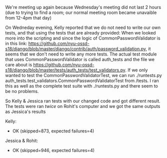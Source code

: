 We're meeting up again because Wednesday's meeting did not last 2 hours (due to trying to find a room; our normal meeting room became unavaible from 12-4pm that day)

On Wedneday evening, Kelly reported that we do not need to write our own tests, and that using the tests that are already provided:
When we looked more into the scripting and since the logic of CommonPasswordValidator is in this link: https://github.com/nyu-ossd-s18/django/blob/master/django/contrib/auth/password_validation.py, it seems that we don't need to write any more tests. The actual test module that uses CommonPasswordValidator is called auth_tests and the file we care about is https://github.com/nyu-ossd-s18/django/blob/master/tests/auth_tests/test_validators.py. If we only wanted to test the CommonPasswordValidatorTest, we can run ./runtests.py auth_tests.test_validators.CommonPasswordValidatorTest from /tests. I ran this as well as the complete test suite with ./runtests.py and there seem to be no problems.

So Kelly & Jessica ran tests with our changed code and got different result. The tests were ran _*twice*_ on Rohit's computer and we got the same outputs as Jessica's results 

Kelly:
- OK (skipped=873, expected failures=4)

Jessica & Rohit:
- OK (skipped=946, expected failures=4)


